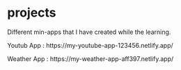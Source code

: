 # projects
Different min-apps that I have created while the learning.
<p>Youtub App : https://my-youtube-app-123456.netlify.app/ </p>
<p>Weather App : https://my-weather-app-aff397.netlify.app/</p>
